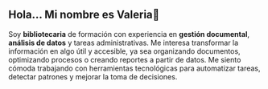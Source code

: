 ## Hola... Mi nombre es Valeria👋
Soy **bibliotecaria** de formación con experiencia en **gestión documental**, **análisis de datos** y tareas administrativas.
  Me interesa transformar la información en algo útil y accesible, ya sea organizando documentos, optimizando procesos o creando reportes a partir de datos.
  Me siento cómoda trabajando con herramientas tecnológicas para automatizar tareas, detectar patrones y mejorar la toma de decisiones. 

<!--
**Valfg/valfg** is a ✨ _special_ ✨ repository because its `README.md` (this file) appears on your GitHub profile.

Here are some ideas to get you started:

- 🔭 I’m currently working on ...
- 🌱 I’m currently learning ...
- 👯 I’m looking to collaborate on ...
- 🤔 I’m looking for help with ...
- 💬 Ask me about ...
- 📫 How to reach me: ...
- 😄 Pronouns: ...
- ⚡ Fun fact: ...
-->
